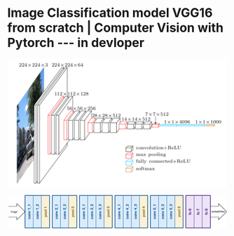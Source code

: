 # Image Classification model VGG16 from scratch | Computer Vision with Pytorch --- in devloper



<p align="center">
<img src="./fig/ArchitectureVgg16.png" width="500px"></img>
</p>



<p align="center">
<img src="./fig/image-33.png" width="500px"></img>
</p>
